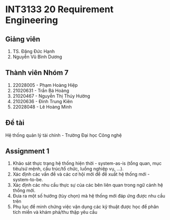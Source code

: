 # INT3133 20 Requirement Engineering

## Giảng viên
1. TS. Đặng Đức Hạnh
2. Nguyễn Vũ Bình Dương

## Thành viên Nhóm 7
1. 22028005	- Phạm Hoàng Hiệp
2. 21020631	- Trần Bá Hoàng
3. 21020467	- Nguyễn Thị Thúy Hường
4. 21020636	- Đinh Trung Kiên
5. 22028048	- Lê Hoàng Minh
## Đề tài
Hệ thống quản lý tài chính - Trường Đại học Công nghệ 

## Assignment 1
1. Khảo sát thực trạng hệ thống hiện thời - system-as-is (tổng quan, mục tiêu/sứ mệnh, cấu trúc/tổ chức, luồng nghiệp vụ, ...).
2. Xác định các vấn đề và các cơ hội mới để đề xuất hệ thống mới - system-to-be.
3. Xác định các nhu cầu thực sự của các bên liên quan trong ngữ cảnh hệ thống mới.
4. Đưa ra một số hướng (tùy chọn) mà hệ thống mới đáp ứng được nhu cầu trên
5. Phụ lục để minh chứng việc vận dụng các kỹ thuật được học để phân tích miền và khám phá/thu thập yêu cầu
